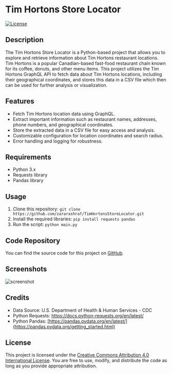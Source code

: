 # Tim Hortons Store Locator

[![License](https://img.shields.io/badge/license-MIT-blue.svg)](https://opensource.org/licenses/MIT)

## Description
The Tim Hortons Store Locator is a Python-based project that allows you to explore and retrieve information about Tim Hortons restaurant locations. Tim Hortons is a popular Canadian-based fast-food restaurant chain known for its coffee, donuts, and other menu items. This project utilizes the Tim Hortons GraphQL API to fetch data about Tim Hortons locations, including their geographical coordinates, and stores this data in a CSV file which then can be used for further analysis or visualization.

## Features
- Fetch Tim Hortons location data using GraphQL.
- Extract important information such as restaurant names, addresses, phone numbers, and geographical coordinates.
- Store the extracted data in a CSV file for easy access and analysis.
- Customizable configuration for location coordinates and search radius.
- Error handling and logging for robustness.

## Requirements
- Python 3.x
- Requests library
- Pandas library

## Usage
1. Clone this repository: `git clone https://github.com/zararashraf/TimHortonsStoreLocator.git`
2. Install the required libraries: `pip install requests pandas`
3. Run the script: `python main.py`

## Code Repository
You can find the source code for this project on [GitHub](https://github.com/zararashraf/TimHortonsStoreLocator/blob/main/tim_hortons_restaurants.py).


## Screenshots
![screenshot](https://github.com/zararashraf/TimHortonsStoreLocator/assets/36181292/c2ca1e87-6f8d-4824-bbe4-3b2e1be3ff11)


## Credits
- Data Source: U.S. Department of Health & Human Services - CDC
- Python Requests: https://docs.python-requests.org/en/latest/
- Python Pandas: [https://pandas.pydata.org/en/latest/](https://pandas.pydata.org/getting_started.html)

## License
This project is licensed under the [Creative Commons Attribution 4.0 International License](https://creativecommons.org/licenses/by/4.0/). You are free to use, modify, and distribute the code as long as you provide appropriate attribution.
